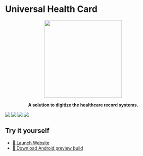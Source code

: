 # Universal Health Card

<p align="center">
  <img width="250" height="250" src="https://res.cloudinary.com/az21/image/upload/v1622701586/github%20resources/health-app/Icon-512_luddcz.png">
</p>
<b>
<p align="center" style = "emphasis">
  A solution to digitize the healthcare record systems.
</p>
</b>

<a href="https://github.com/Az-21/healthApp/blob/main/LICENSE" alt="GPL 3.0">
        <img src="https://img.shields.io/github/license/Az-21/healthApp?style=for-the-badge" /></a>
<a href="https://health-card-app.web.app/" alt="Launch Website">
        <img src="https://img.shields.io/website?down_message=Offline&label=Website%20Status&logo=iCloud&style=for-the-badge&up_message=Online&url=https%3A%2F%2Fhealth-card-app.web.app" /></a>
<a href="https://kit.svelte.dev/" alt="Flutter">
        <img src="https://img.shields.io/badge/Built%20With-Flutter-%23085698?style=for-the-badge&logo=flutter" /></a>
<a href="https://tailwindcss.com/" alt="Firebase">
        <img src="https://img.shields.io/badge/Powered%20By-Firebase-%23FFCB2B?style=for-the-badge&logo=firebase" /></a>

## Try it yourself

* [🚀 Launch Website](https://health-card-app.web.app/)
* [📱 Download Android preview build](https://github.com/Az-21/healthApp/releases)
